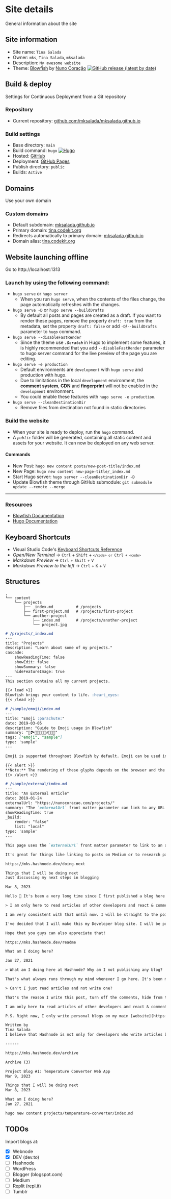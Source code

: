 # Site details

 General information about the site

## Site information

- Site name: `Tina Salada`
- Owner: `mks`, `Tina Salada`, `mksalada`
- Description: `My awesome website`
- Theme: [Blowfish](https://github.com/nunocoracao/blowfish) by [Nuno Coração](https://github.com/nunocoracao)
[![GitHub release (latest by date)](https://img.shields.io/github/v/release/nunocoracao/blowfish?style=flat-square)](https://github.com/nunocoracao/blowfish/releases)

## Build & deploy

Settings for Continuous Deployment from a Git repository

### Repository

- Current repository: [github.com/mksalada/mksalada.github.io](https://github.com/mksalada/mksalada.github.io/)

### Build settings

- Base directory: `main`
- Build command: `hugo`
[![Hugo](https://img.shields.io/badge/Hugo-%5E0.101.0-ff4088?style=flat-square&logo=hugo)](https://gohugo.io/)
- Hosted: [GitHub](https://github.com/)
- Deployment: [GitHub Pages](https://pages.github.com/)
- Publish directory: `public`
- Builds: `Active`

## Domains

Use your own domain

### Custom domains

- Default subdomain: [mksalada.github.io](https://mksalada.github.io)
- Primary domain: [tina.codekit.org](https://tina.codekit.org)
- Redirects automatically to primary domain: [mksalada.github.io](https://mksalada.github.io)
- Domain alias: [tina.codekit.org](https://tina.codekit.org)

## Website launching offline

Go to http://localhost:1313

### Launch by using the following command:

- `hugo serve` or `hugo server`
    + When you run `hugo serve`, when the contents of the files change, the page automatically refreshes with the changes.
- `hugo serve -D` or `hugo serve --buildDrafts`
    + By default all posts and pages are created as a draft. If you want to render these pages, remove the property `draft: true` from the metadata, set the property `draft: false` or add `-D`/`--buildDrafts` parameter to `hugo` command.
- `hugo serve --disableFastRender`
    + Since the theme use ***`.Scratch`*** in Hugo to implement some features, it is highly recommended that you add `--disableFastRender` parameter to hugo server command for the live preview of the page you are editing.
- `hugo serve -e production`
    + Default environments are `development` with `hugo serve` and production with hugo.
    + Due to limitations in the local `development` environment, the **comment system**, **CDN** and **fingerprint** will not be enabled in the `development` environment.
    + You could enable these features with `hugo serve -e production`.
- `hugo serve --cleanDestinationDir`
    + Remove files from destination not found in static directories

### Build the website

- When your site is ready to deploy, run the `hugo` command.
- A *`public`* folder will be generated, containing all static content and assets for your website. It can now be deployed on any web server.

#### Commands

- New Post: `hugo new content posts/new-post-title/index.md`
- New Page: `hugo new content new-page-title/_index.md`
- Start Hugo server: `hugo server --cleanDestinationDir -D`
- Update Blowfish theme through GitHub submodule: `git submodule update --remote --merge`

***

### Resources

- [Blowfish Documentation](https://blowfish.page/docs/)
- [Hugo Documentation](https://gohugo.io/documentation/)

## Keyboard Shortcuts

- Visual Studio Code's [Keyboard Shortcuts Reference](https://code.visualstudio.com/shortcuts/keyboard-shortcuts-windows.pdf)
- *Open/New Terminal* -> `Ctrl` + `Shift` + <code>`</code> or `Ctrl` + <code>`</code>
- *Markdown Preview* -> `Ctrl` + `Shift` + `V`
- *Markdown Preview to the left* -> `Ctrl` + `K` + `V`

## Structures

```
.
└── content
    └── projects
        ├── _index.md          # /projects
        ├── first-project.md   # /projects/first-project
        └── another-project
            ├── index.md       # /projects/another-project
            └── project.jpg
```

```md
# /projects/_index.md
---
title: "Projects"
description: "Learn about some of my projects."
cascade:
    showReadingTime: false
    showEdit: false
    showSummary: false
    hideFeatureImage: true
---
This section contains all my current projects.

{{< lead >}}
Blowfish brings your content to life. :heart_eyes:
{{< /lead >}}
```

```md
# /sample/emoji/index.md
---
title: "Emoji :parachute:"
date: 2019-03-05
description: "Guide to Emoji usage in Blowfish"
summary: "📖🏞️🧗🏽🐉🧙🏽‍♂️🧚🏽👸"
tags: ["emoji", "sample"]
type: 'sample'
---

Emoji is supported throughout Blowfish by default. Emoji can be used in titles, menu items and article content.

{{< alert >}}
**Note:** The rendering of these glyphs depends on the browser and the platform. To style the emoji you can either use a third party emoji font or a font stack.
{{< /alert >}}
```

```md
# /sample/external/index.md
---
title: "An External Article"
date: 2019-01-24
externalUrl: "https://nunocoracao.com/projects/"
summary: "The `externalUrl` front matter parameter can link to any URL."
showReadingTime: true
_build:
    render: "false"
    list: "local"
type: 'sample'
---

This page uses the `externalUrl` front matter parameter to link to an article outside of this Hugo website.

It's great for things like linking to posts on Medium or to research papers you may have hosted on third party websites.
```

```txt
https://mks.hashnode.dev/doing-next

Things that I will be doing next
Just discussing my next steps in blogging

Mar 8, 2023

Hello 👋 It's been a very long time since I first published a blog here and many things changed on Hashnode. In my very [first post](https://mks.hashnode.dev/readme), I said that...

> I am only here to read articles of other developers and react & comment to their posts when I'd like to.

I am very consistent with that until now. I will be straight to the point and will not make this long.

I've decided that I will make this my Developer blog site. I will be posting here the story behind my projects as a developer. Not tutorials but stories about how I came up with a project, and so on.

Hope that you guys can also appreciate that!
```

```txt
https://mks.hashnode.dev/readme

What am I doing here?

Jan 27, 2021

> What am I doing here at Hashnode? Why am I not publishing any blog?

That's what always runs through my mind whenever I go here. It's been more than three months since I discovered Hashnode and almost everyone here is encouraging one another to start a blog.

> Can't I just read articles and not write one?

That's the reason I write this post, turn off the comments, hide from the community and clicked publish.

I am only here to read articles of other developers and react & comment to their posts when I'd like to. In that way, I am also learning new stuff and connecting to the community. I believe that Hashnode is not only for developers who write articles but also for those who just read like me. But I want to clarify that I do not forbid myself if ever I want to do blogging here in the future and I do not hate anyone. I honestly love Hashnode's community.

P.S. Right now, I only write personal blogs on my main [website](https://tinasalada.tk/). 😊
```

```txt
Written by
Tina Salada
I believe that Hashnode is not only for developers who write articles but also for those who just read like me.

------

https://mks.hashnode.dev/archive

Archive (3)

Project Blog #1: Temperature Converter Web App
Mar 9, 2023

Things that I will be doing next
Mar 8, 2023

What am I doing here?
Jan 27, 2021
```

```bash
hugo new content projects/temperature-converter/index.md
```

## TODOs
Import blogs at:
- [x] Webnode
- [x] DEV (dev.to)
- [ ] Hashnode
- [ ] WordPress
- [ ] Blogger (blogspot.com)
- [ ] Medium
- [ ] Replit (repl.it)
- [ ] Tumblr
